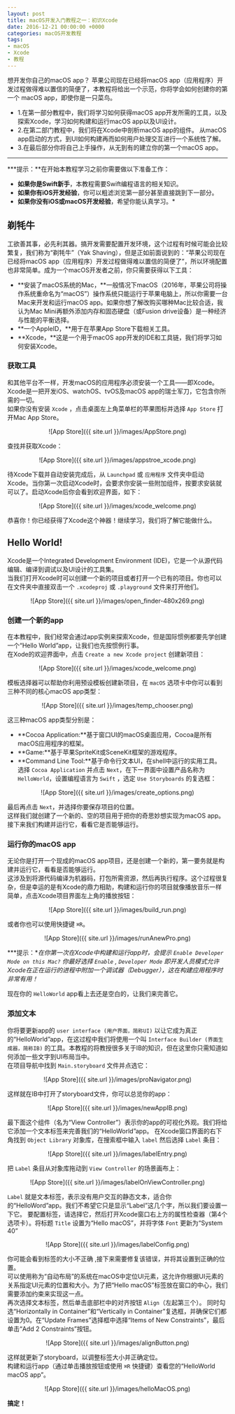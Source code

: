 ```yaml
---
layout: post
title: macOS开发入门教程之一：初识Xcode
date: 2016-12-21 00:00:00 +0000
categories: macOS开发教程
tags:
- macOS
- Xcode
- 教程
---
```

想开发你自己的macOS app？
苹果公司现在已经将macOS app（应用程序）开发过程做得难以置信的简便了，本教程将给出一个示范，你将学会如何创建你的第一个 macOS app，即使你是一只菜鸟。

- 1.在第一部分教程中，我们将学习如何获得macOS app开发所需的工具，以及探索Xcode，学习如何构建和运行macOS app以及UI设计。  
- 2.在第二部门教程中，我们将在Xcode中剖析macOS app的组件。 从macOS app启动的方式，到UI如何构建再而如何用户处理交互进行一个系统性了解。  
- 3.在最后部分你将自己上手操作，从无到有的建立你的第一个macOS app。  

---
***提示：**在开始本教程学习之前你需要做以下准备工作：
- **如果你是Swift新手**，本教程需要Swift编程语言的相关知识。
- **如果你有iOS开发经验**，你可以粗滤浏览第一部分甚至直接跳到下一部分。
- **如果你没有iOS或macOS开发经验**，希望你能认真学习。*

## 剃牦牛
工欲善其事，必先利其器。搞开发需要配置开发环境，这个过程有时候可能会比较繁复，我们称为“剃牦牛”（Yak Shaving），但是正如前面说到的：“苹果公司现在已经将macOS app（应用程序）开发过程做得难以置信的简便了”，所以环境配置也非常简单。成为一个macOS开发者之前，你只需要获得以下工具：
- **安装了macOS系统的Mac，**一般情况下macOS（2016年，苹果公司将操作系统重命名为“macOS”）操作系统只能运行于苹果电脑上，所以你需要一台Mac来开发和运行macOS app。如果你想了解改购买哪种Mac比较合适，我认为Mac Mini再额外添加内存和固态硬盘（或Fusion drive设备）是一种经济与性能的平衡选择。
- **一个AppleID，**用于在苹果App Store下载相关工具。
- **Xcode，**这是一个用于macOS app开发的IDE和工具链，我们将学习如何安装Xcode。


### 获取工具
和其他平台不一样，开发macOS的应用程序必须安装一个工具——即Xcode。Xcode是一把开发iOS、watchOS、tvOS及macOS app的瑞士军刀，它包含你所需的一切。  
如果你没有安装 `Xcode` ，点击桌面左上角菜单栏的苹果图标并选择 `App Store` 打开Mac App Store。  
<div align=center>
![App Store]({{ site.url }}/images/AppStore.png)<br/>  
</div>  

查找并获取Xcode：  

<div align=center>
![App Store]({{ site.url }}/images/appstroe_xcode.png)<br/>  
</div>  

待Xcode下载并自动安装完成后，从 `Launchpad` 或 `应用程序` 文件夹中启动Xcode。当你第一次启动Xcode时，会要求你安装一些附加组件，按要求安装就可以了。启动Xcode后你会看到欢迎界面，如下：  

<div align=center>
![App Store]({{ site.url }}/images/xcode_welcome.png)<br/>  
</div>  

恭喜你！你已经获得了Xcode这个神器！继续学习，我们将了解它能做什么。

## Hello World!
Xcode是一个Integrated Development Environment (IDE)，它是一个从源代码编辑、编译到调试以及UI设计的工具集。  
当我们打开Xcode时可以创建一个新的项目或者打开一个已有的项目。你也可以在文件夹中直接双击一个 `.xcodeproj` 或 `.playground` 文件来打开他们。  

<div align=center>
![App Store]({{ site.url }}/images/open_finder-480x269.png)<br/>  
</div>  

### 创建一个新的app
在本教程中，我们经常会通过app实例来探索Xcode，但是国际惯例都要先学创建一个“Hello World”app，让我们也先按惯例行事。  
在Xode的欢迎界面中，点击 `Create a new Xcode project` 创建新项目：

<div align=center>
![App Store]({{ site.url }}/images/xcode_welcome.png)<br/>  
</div>  

模板选择器可以帮助你利用预设模板创建新项目，在 `macOS` 选项卡中你可以看到三种不同的核心macOS app类型：  

<div align=center>
![App Store]({{ site.url }}/images/temp_chooser.png)<br/>  
</div>  

这三种macOS app类型分别是：  
- **Cocoa Application:**基于窗口UI的macOS桌面应用，Cocoa是所有macOS应用程序的框架。  
- **Game:**基于苹果SpriteKit或SceneKit框架的游戏程序。  
- **Command Line Tool:**基于命令行文本UI，在shell中运行的实用工具。  
选择 `Cocoa Application` 并点击 `Next`，在下一界面中设置产品名称为 `HelloWorld`，设置编程语言为 `Swift` ，选定 `Use Storyboards` 的复选框：  

<div align=center>
![App Store]({{ site.url }}/images/create_options.png)<br/>  
</div>  

最后再点击 `Next`，并选择你要保存项目的位置。  
这样我们就创建了一个新的、空的项目用于把你的奇思妙想实现为macOS app。接下来我们构建并运行它，看看它是否能够运行。

### 运行你的macOS app
无论你是打开一个现成的macOS app项目，还是创建一个新的，第一要务就是构建并运行它，看看是否能够运行。  
这涉及到将源代码编译为机器码，打包所需资源，然后再执行程序。这个过程很复杂，但是幸运的是有Xcode的鼎力相助，构建和运行你的项目就像播放音乐一样简单，点击Xcode项目界面左上角的播放按钮：  

<div align=center>
![App Store]({{ site.url }}/images/build_run.png)<br/>  
</div>  

或者你也可以使用快捷键 `⌘R`。  

<div align=center>
![App Store]({{ site.url }}/images/runAnewPro.png)<br/>  
</div>  

***提示：**在你第一次在Xcode中构建和运行app时，会提示 `Enable Developer Mode on this Mac?` 你最好选择 `Enable` , `Developer Mode` 即开发人员模式允许Xcode在正在运行的进程中附加一个调试器（Debugger），这在构建应用程序时非常有用！*  

现在你的 `HelloWorld` app看上去还是空白的，让我们来完善它。
### 添加文本
你将要更新app的 `user interface (用户界面，简称UI)` 以让它成为真正的“HelloWorld”app，在这过程中我们将使用一个叫 `Interface Builder (界面生成器，简称IB)` 的工具。本教程的将教授很多关于IB的知识，但在这里你只需知道如何添加一些文字到UI布局当中。  
在项目导航中找到 `Main.storyboard` 文件并点选它：  

<div align=center>
![App Store]({{ site.url }}/images/proNavigator.png)<br/>  
</div>  

这样就在IB中打开了storyboard文件，你可以总览你的app：

<div align=center>
![App Store]({{ site.url }}/images/newAppIB.png)<br/>  
</div>  

最下面这个组件（名为“View Controller”）表示你的app的可视化外观。我们将给它添加一个文本标签来完善我们的“HelloWorld”app。
在Xcode窗口界面的右下角找到 `Object Library` 对象库，在搜索框中输入 `label` 然后选择 `Label` 条目：  

<div align=center>
![App Store]({{ site.url }}/images/labelEntry.png)<br/>  
</div>  

把 `Label` 条目从对象库拖动到 `View Controller` 的场景画布上：  

<div align=center>
![App Store]({{ site.url }}/images/labelOnViewController.png)<br/>  
</div>  

`Label` 就是文本标签，表示没有用户交互的静态文本，适合你的“HelloWord”app。我们不希望它只是显示“Label”这几个字，所以我们要设置一下它。
要配置标签，请选择它，然后打开Xcode窗口右上方的属性检查器（第4个选项卡）。将标题 `Title` 设置为“Hello macOS”，并将字体 `Font` 更新为“System 40”

<div align=center>
![App Store]({{ site.url }}/images/labelConfig.png)<br/>  
</div>  

你可能会看到标签的大小不正确 ,接下来需要修复该错误，并将其设置到正确的位置。  
可以使用称为“自动布局”的系统在macOS中定位UI元素，这允许你根据UI元素的关系指定UI元素的位置和大小。为了把“Hello macOS”标签放在窗口的中心，我们需要添加约束来实现这一点。  
再次选择文本标签，然后单击底部栏中的对齐按钮 `Align`（左起第三个）。 同时勾选“Horizontally in Container”和“Vertically in Container”复选框，并确保它们都设置为0。在“Update Frames”选择框中选择“Items of New Constraints”，最后单击“Add 2 Constraints”按钮。  

<div align=center>
![App Store]({{ site.url }}/images/alignButton.png)<br/>  
</div>  

这样就更新了storyboard，以调整标签大小并正确定位。  
构建和运行app（通过单击播放按钮或使用 `⌘R` 快捷键）查看您的“HelloWorld macOS app”。

<div align=center>
![App Store]({{ site.url }}/images/helloMacOS.png)<br/>  
</div>  

**搞定！**
